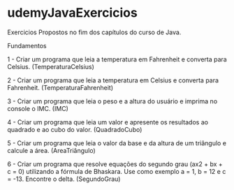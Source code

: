 # udemyJavaExercicios
Exercicios Propostos no fim dos capítulos do curso de Java.

Fundamentos

1 - Criar um programa que leia a temperatura em Fahrenheit e converta para Celsius.  (TemperaturaCelsius)

2 - Criar um programa que leia a temperatura em Celsius e converta para Fahrenheit.  (TemperaturaFahrenheit)

3 - Criar um programa que leia o peso e a altura do usuário e imprima no console o IMC. (IMC)

4 - Criar um programa que leia um valor e apresente os resultados ao quadrado e ao cubo do valor.  (QuadradoCubo)

5 - Criar um programa que leia o valor da base e da altura de um triângulo e calcule a área.  (AreaTriângulo)

6 - Criar um programa que resolve equações do segundo grau (ax2 + bx + c = 0) utilizando a fórmula de Bhaskara. Use como exemplo a = 1, b = 12 e c = -13. Encontre o
delta.  (SegundoGrau)


